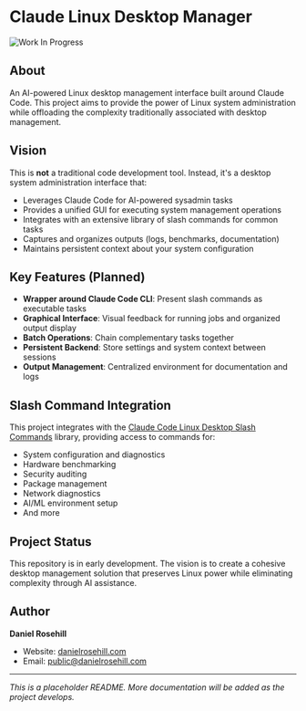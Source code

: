 # Claude Linux Desktop Manager

![Work In Progress](https://img.shields.io/badge/status-work%20in%20progress-yellow)

## About

An AI-powered Linux desktop management interface built around Claude Code. This project aims to provide the power of Linux system administration while offloading the complexity traditionally associated with desktop management.

## Vision

This is **not** a traditional code development tool. Instead, it's a desktop system administration interface that:

- Leverages Claude Code for AI-powered sysadmin tasks
- Provides a unified GUI for executing system management operations
- Integrates with an extensive library of slash commands for common tasks
- Captures and organizes outputs (logs, benchmarks, documentation)
- Maintains persistent context about your system configuration

## Key Features (Planned)

- **Wrapper around Claude Code CLI**: Present slash commands as executable tasks
- **Graphical Interface**: Visual feedback for running jobs and organized output display
- **Batch Operations**: Chain complementary tasks together
- **Persistent Backend**: Store settings and system context between sessions
- **Output Management**: Centralized environment for documentation and logs

## Slash Command Integration

This project integrates with the [Claude Code Linux Desktop Slash Commands](https://github.com/danielrosehill/Claude-Code-Linux-Desktop-Slash-Commands) library, providing access to commands for:

- System configuration and diagnostics
- Hardware benchmarking
- Security auditing
- Package management
- Network diagnostics
- AI/ML environment setup
- And more

## Project Status

This repository is in early development. The vision is to create a cohesive desktop management solution that preserves Linux power while eliminating complexity through AI assistance.

## Author

**Daniel Rosehill**
- Website: [danielrosehill.com](https://danielrosehill.com)
- Email: public@danielrosehill.com

---

*This is a placeholder README. More documentation will be added as the project develops.*

